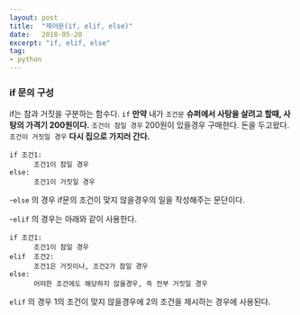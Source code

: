 ```yaml
---
layout: post
title:  "제어문(if, elif, else)"
date:   2018-05-20
excerpt: "if, elif, else"
tag:
- python
---
```

### if 문의 구성

if는 참과 거짓을 구분하는 함수다. ```if``` **만약** 내가 ```조건문``` **슈퍼에서 사탕을 살려고 할때, 사탕의 가격기 200원이다.** ```조건이 참일 경우``` 200원이 있을경우 구매한다. 돈을 두고왔다. ```조건이 거짓일 경우``` **다시 집으로 가지러 간다.**


```
if 조건1:
      조건1이 참일 경우
else:
      조건1이 거짓일 경우
```
-```else``` 의 경우 if문의 조건이 맞지 않을경우의 일을 작성해주는 문단이다.

-```elif``` 의 경우는 아래와 같이 사용한다.
```
if 조건1:
      조건1이 참일 경우
elif  조건2:
      조건1은 거짓이나, 조건2가 참일 경우
else:
      어떠한 조건에도 해당하지 않을경우, 즉 전부 거짓일 경우
```
```elif``` 의 경우 1의 조건이 맞지 않을경우에 2의 조건을 제시하는 경우에 사용된다.


<!-- ``` -->
